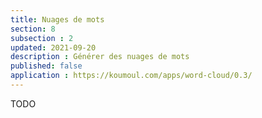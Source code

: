 ```yaml
---
title: Nuages de mots
section: 8
subsection : 2
updated: 2021-09-20
description : Générer des nuages de mots
published: false
application : https://koumoul.com/apps/word-cloud/0.3/
---
```

TODO
